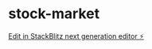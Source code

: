 # stock-market

[Edit in StackBlitz next generation editor ⚡️](https://stackblitz.com/~/github.com/rasheed2223/stock-market)